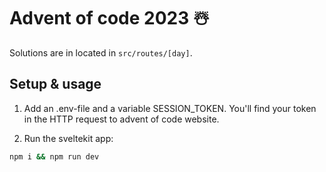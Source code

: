 # Advent of code 2023 ☃️

Solutions are in located in `src/routes/[day]`.

## Setup & usage

1. Add an .env-file and a variable SESSION_TOKEN. You'll find your token in the HTTP request to advent of code website.

2. Run the sveltekit app:
```bash
npm i && npm run dev
```
